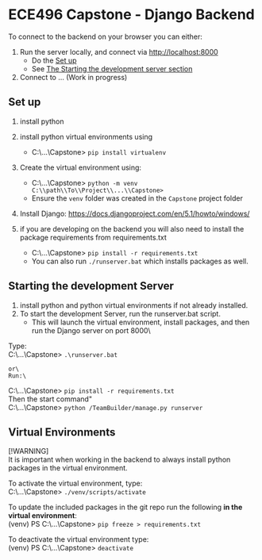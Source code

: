 # ECE496 Capstone - Django Backend
To connect to the backend on your browser you can either:
1. Run the server locally, and connect via [http://localhost:8000](http://localhost:8000)
    - Do the [Set up](#set-up)
    - See [The Starting the development server section](#starting-the-development-server)
2. Connect to ... (Work in progress)

## Set up
1. install python
2. install python virtual environments using
    - C:\\...\\Capstone> `pip install virtualenv`
3. Create the virtual environment using:
    - C:\\...\\Capstone> `python -m venv C:\\path\\To\\Project\\...\\Capstone>`
    - Ensure the `venv` folder was created in the `Capstone` project folder
4. Install Django: https://docs.djangoproject.com/en/5.1/howto/windows/

5. if you are developing on the backend you will also need to install the package requirements from requirements.txt
    - C:\\...\\Capstone> `pip install -r requirements.txt`
    - You can also run `./runserver.bat` which installs packages as well.

## Starting the development Server
1. install python and python virtual environments if not already installed.
2. To start the development Server, run the runserver.bat script. 
    -   This will launch the virtual environment, install packages, and then run the Django server on port 8000\

Type:\
C:\\...\\Capstone> `.\runserver.bat`

    or\
    Run:\
C:\\...\\Capstone> `pip install -r requirements.txt`\
    Then the start command"\
C:\\...\\Capstone> `python /TeamBuilder/manage.py runserver`

## Virtual Environments
[!WARNING]\
It is important when working in the backend to always install python packages in the virtual environment.

To activate the virtual environment, type:\
C:\\...\\Capstone> `./venv/scripts/activate`

To update the included packages in the git repo run the following **in the virtual environment**:\
(venv) PS C:\\...\\Capstone> `pip freeze > requirements.txt`

To deactivate the virtual environment type:\
(venv) PS C:\\...\\Capstone> `deactivate`
